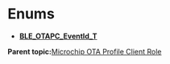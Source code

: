 # Enums

-   **[BLE\_OTAPC\_EventId\_T](GUID-19484883-2CB0-4497-A6CF-3A4254BBF654.md)**  


**Parent topic:**[Microchip OTA Profile Client Role](GUID-EAF054B2-80EE-4739-80F4-7830F504B27B.md)

